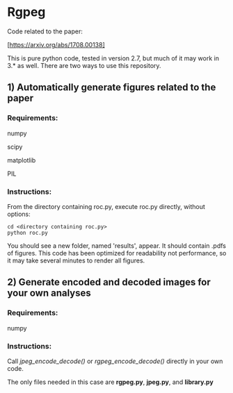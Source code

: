# Rgpeg

Code related to the paper:

[https://arxiv.org/abs/1708.00138]

This is pure python code, tested in version 2.7, but much of it may work in 3.* as well. There are two ways to use this repository.

## 1) Automatically generate figures related to the paper

### Requirements:

numpy

scipy

matplotlib

PIL

### Instructions:

From the directory containing roc.py, execute roc.py directly, without options:

```
cd <directory containing roc.py>
python roc.py
```

You should see a new folder, named 'results', appear. It should contain .pdfs of figures. This code has been optimized for readability not performance, so it may take several minutes to render all figures.

## 2) Generate encoded and decoded images for your own analyses

### Requirements:

numpy

### Instructions:

Call *jpeg_encode_decode()* or *rgpeg_encode_decode()* directly in your own code.

The only files needed in this case are **rgpeg.py**, **jpeg.py**, and **library.py**